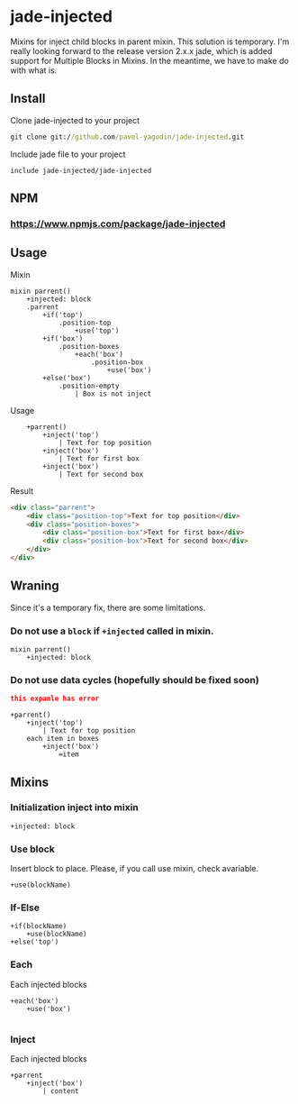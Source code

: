 # jade-injected

Mixins for inject child blocks in parent mixin. This solution is temporary. I'm really looking forward to the release version 2.x.x jade, which is added support for Multiple Blocks in Mixins. In the meantime, we have to make do with what is.


## Install
Clone jade-injected to your project
```cmd
git clone git://github.com/pavel-yagodin/jade-injected.git
```
Include jade file to your project
```jade
include jade-injected/jade-injected
```

## NPM
### https://www.npmjs.com/package/jade-injected

## Usage
Mixin
```jade
mixin parrent()
    +injected: block
    .parrent
        +if('top')
            .position-top
                +use('top')
        +if('box')
            .position-boxes
                +each('box')
                    .position-box
                        +use('box')
        +else('box')
            .position-empty
                | Box is not inject

```
Usage
```jade
    +parrent()
        +inject('top')
            | Text for top position
        +inject('box')
            | Text for first box
        +inject('box')
            | Text for second box
```
Result
```html
<div class="parrent">
    <div class="position-top">Text for top position</div>
    <div class="position-boxes">
        <div class="position-box">Text for first box</div>
        <div class="position-box">Text for second box</div>
    </div>
</div>
```

## Wraning

Since it's a temporary fix, there are some limitations.

### Do not use a `block` if `+injected` called in mixin.

```jade
mixin parrent()
    +injected: block
```

### Do not use data cycles (hopefully should be fixed soon)
```json
this expamle has error
```
```jade
+parrent()
    +inject('top')
        | Text for top position
    each item in boxes
        +inject('box')
            =item
```


## Mixins

### Initialization inject into mixin
```jade
+injected: block
```

### Use block
Insert block to place. Please, if you call use mixin, check avariable.
```jade
+use(blockName)
```

### If-Else
```jade
+if(blockName)
    +use(blockName)
+else('top')

```

### Each
Each injected blocks
```jade
+each('box')
    +use('box')


```
### Inject
Each injected blocks
```jade
+parrent
    +inject('box')
        | content

```
